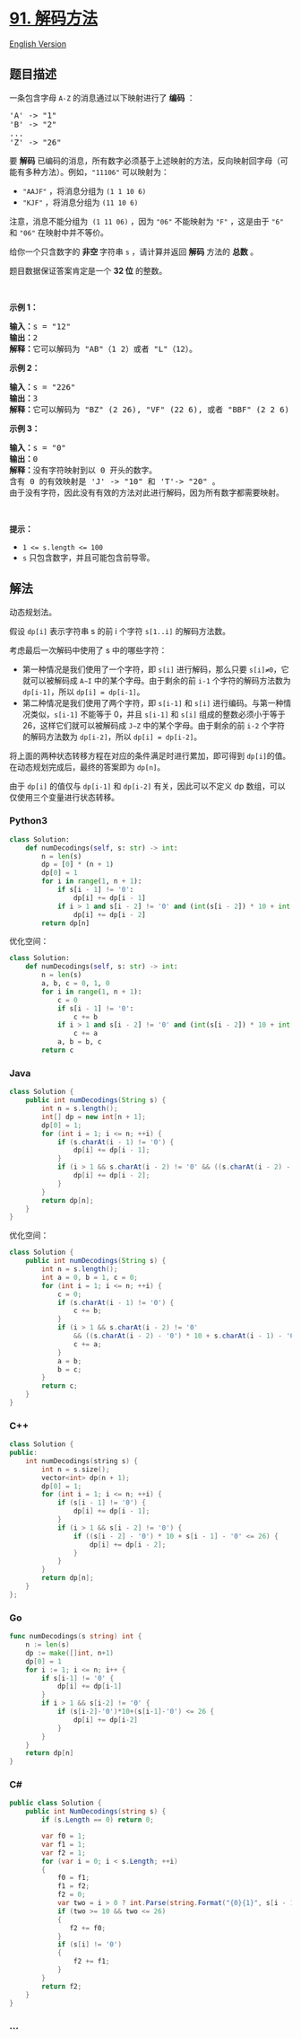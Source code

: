 # [91. 解码方法](https://leetcode.cn/problems/decode-ways)

[English Version](/solution/0000-0099/0091.Decode%20Ways/README_EN.md)

## 题目描述

<!-- 这里写题目描述 -->

<p>一条包含字母&nbsp;<code>A-Z</code> 的消息通过以下映射进行了 <strong>编码</strong> ：</p>

<pre>
'A' -&gt; "1"
'B' -&gt; "2"
...
'Z' -&gt; "26"</pre>

<p>要 <strong>解码</strong> 已编码的消息，所有数字必须基于上述映射的方法，反向映射回字母（可能有多种方法）。例如，<code>"11106"</code> 可以映射为：</p>

<ul>
	<li><code>"AAJF"</code> ，将消息分组为 <code>(1 1 10 6)</code></li>
	<li><code>"KJF"</code> ，将消息分组为 <code>(11 10 6)</code></li>
</ul>

<p>注意，消息不能分组为&nbsp; <code>(1 11 06)</code> ，因为 <code>"06"</code> 不能映射为 <code>"F"</code> ，这是由于 <code>"6"</code> 和 <code>"06"</code> 在映射中并不等价。</p>

<p>给你一个只含数字的 <strong>非空 </strong>字符串 <code>s</code> ，请计算并返回 <strong>解码</strong> 方法的 <strong>总数</strong> 。</p>

<p>题目数据保证答案肯定是一个 <strong>32 位</strong> 的整数。</p>

<p>&nbsp;</p>

<p><strong>示例 1：</strong></p>

<pre>
<strong>输入：</strong>s = "12"
<strong>输出：</strong>2
<strong>解释：</strong>它可以解码为 "AB"（1 2）或者 "L"（12）。
</pre>

<p><strong>示例 2：</strong></p>

<pre>
<strong>输入：</strong>s = "226"
<strong>输出：</strong>3
<strong>解释：</strong>它可以解码为 "BZ" (2 26), "VF" (22 6), 或者 "BBF" (2 2 6) 。
</pre>

<p><strong>示例 3：</strong></p>

<pre>
<strong>输入：</strong>s = "0"
<strong>输出：</strong>0
<strong>解释：</strong>没有字符映射到以 0 开头的数字。
含有 0 的有效映射是 'J' -&gt; "10" 和 'T'-&gt; "20" 。
由于没有字符，因此没有有效的方法对此进行解码，因为所有数字都需要映射。
</pre>

<p>&nbsp;</p>

<p><strong>提示：</strong></p>

<ul>
	<li><code>1 &lt;= s.length &lt;= 100</code></li>
	<li><code>s</code> 只包含数字，并且可能包含前导零。</li>
</ul>

## 解法

<!-- 这里可写通用的实现逻辑 -->

动态规划法。

假设 `dp[i]` 表示字符串 s 的前 i 个字符 `s[1..i]` 的解码方法数。

考虑最后一次解码中使用了 s 中的哪些字符：

-   第一种情况是我们使用了一个字符，即 `s[i]` 进行解码，那么只要 `s[i]≠0`，它就可以被解码成 `A∼I` 中的某个字母。由于剩余的前 `i-1` 个字符的解码方法数为 `dp[i-1]`，所以 `dp[i] = dp[i-1]`。
-   第二种情况是我们使用了两个字符，即 `s[i-1]` 和 `s[i]` 进行编码。与第一种情况类似，`s[i-1]` 不能等于 0，并且 `s[i-1]` 和 `s[i]` 组成的整数必须小于等于 26，这样它们就可以被解码成 `J∼Z` 中的某个字母。由于剩余的前 `i-2` 个字符的解码方法数为 `dp[i-2]`，所以 `dp[i] = dp[i-2]`。

将上面的两种状态转移方程在对应的条件满足时进行累加，即可得到 `dp[i]`的值。在动态规划完成后，最终的答案即为 `dp[n]`。

由于 `dp[i]` 的值仅与 `dp[i-1]` 和 `dp[i-2]` 有关，因此可以不定义 dp 数组，可以仅使用三个变量进行状态转移。

<!-- tabs:start -->

### **Python3**

<!-- 这里可写当前语言的特殊实现逻辑 -->

```python
class Solution:
    def numDecodings(self, s: str) -> int:
        n = len(s)
        dp = [0] * (n + 1)
        dp[0] = 1
        for i in range(1, n + 1):
            if s[i - 1] != '0':
                dp[i] += dp[i - 1]
            if i > 1 and s[i - 2] != '0' and (int(s[i - 2]) * 10 + int(s[i - 1]) <= 26):
                dp[i] += dp[i - 2]
        return dp[n]
```

优化空间：

```python
class Solution:
    def numDecodings(self, s: str) -> int:
        n = len(s)
        a, b, c = 0, 1, 0
        for i in range(1, n + 1):
            c = 0
            if s[i - 1] != '0':
                c += b
            if i > 1 and s[i - 2] != '0' and (int(s[i - 2]) * 10 + int(s[i - 1]) <= 26):
                c += a
            a, b = b, c
        return c
```

### **Java**

<!-- 这里可写当前语言的特殊实现逻辑 -->

```java
class Solution {
    public int numDecodings(String s) {
        int n = s.length();
        int[] dp = new int[n + 1];
        dp[0] = 1;
        for (int i = 1; i <= n; ++i) {
            if (s.charAt(i - 1) != '0') {
                dp[i] += dp[i - 1];
            }
            if (i > 1 && s.charAt(i - 2) != '0' && ((s.charAt(i - 2) - '0') * 10 + s.charAt(i - 1) - '0') <= 26) {
                dp[i] += dp[i - 2];
            }
        }
        return dp[n];
    }
}
```

优化空间：

```java
class Solution {
    public int numDecodings(String s) {
        int n = s.length();
        int a = 0, b = 1, c = 0;
        for (int i = 1; i <= n; ++i) {
            c = 0;
            if (s.charAt(i - 1) != '0') {
                c += b;
            }
            if (i > 1 && s.charAt(i - 2) != '0'
                && ((s.charAt(i - 2) - '0') * 10 + s.charAt(i - 1) - '0') <= 26) {
                c += a;
            }
            a = b;
            b = c;
        }
        return c;
    }
}
```

### **C++**

```cpp
class Solution {
public:
    int numDecodings(string s) {
        int n = s.size();
        vector<int> dp(n + 1);
        dp[0] = 1;
        for (int i = 1; i <= n; ++i) {
            if (s[i - 1] != '0') {
                dp[i] += dp[i - 1];
            }
            if (i > 1 && s[i - 2] != '0') {
                if ((s[i - 2] - '0') * 10 + s[i - 1] - '0' <= 26) {
                    dp[i] += dp[i - 2];
                }
            }
        }
        return dp[n];
    }
};
```

### **Go**

```go
func numDecodings(s string) int {
	n := len(s)
	dp := make([]int, n+1)
	dp[0] = 1
	for i := 1; i <= n; i++ {
		if s[i-1] != '0' {
			dp[i] += dp[i-1]
		}
		if i > 1 && s[i-2] != '0' {
			if (s[i-2]-'0')*10+(s[i-1]-'0') <= 26 {
				dp[i] += dp[i-2]
			}
		}
	}
	return dp[n]
}
```

### **C#**

```cs
public class Solution {
    public int NumDecodings(string s) {
        if (s.Length == 0) return 0;

        var f0 = 1;
        var f1 = 1;
        var f2 = 1;
        for (var i = 0; i < s.Length; ++i)
        {
            f0 = f1;
            f1 = f2;
            f2 = 0;
            var two = i > 0 ? int.Parse(string.Format("{0}{1}", s[i - 1], s[i])) : 0;
            if (two >= 10 && two <= 26)
            {
               f2 += f0;
            }
            if (s[i] != '0')
            {
                f2 += f1;
            }
        }
        return f2;
    }
}
```

### **...**

```

```

<!-- tabs:end -->
